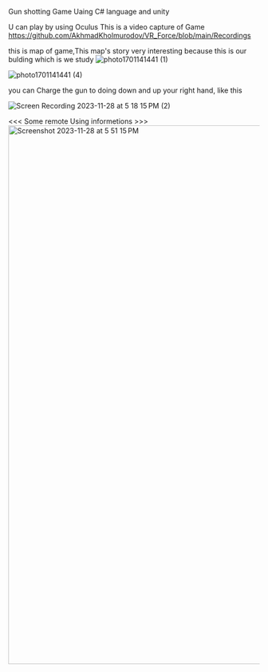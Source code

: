 

Gun shotting Game 
Uaing C# language and unity

U can play by using Oculus
This is a video capture of Game
https://github.com/AkhmadKholmurodov/VR_Force/blob/main/Recordings

this is map of game,This map's story very interesting because this is our bulding which is we study
![photo1701141441 (1)](https://github.com/AkhmadKholmurodov/VR_Force/assets/87185085/4f8cb707-d5c5-40aa-802c-fb3ab99b11e0)

![photo1701141441 (4)](https://github.com/AkhmadKholmurodov/VR_Force/assets/87185085/27b965d0-ef7e-4f22-a0f1-f5d75f6b2030)

you can Charge the gun to doing down and up your right hand, like this 

![Screen Recording 2023-11-28 at 5 18 15 PM (2)](https://github.com/AkhmadKholmurodov/VR_Force/assets/87185085/670abcde-708a-45b6-a340-98ff65980d69)

<<< Some remote Using informetions >>>
<img width="1080" alt="Screenshot 2023-11-28 at 5 51 15 PM" src="https://github.com/AkhmadKholmurodov/VR_Force/assets/87185085/816ed686-b142-4078-8517-2333e7f85d0b">
